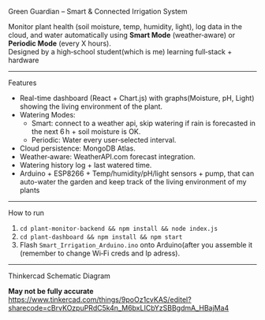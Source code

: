 Green Guardian – Smart & Connected Irrigation System

Monitor plant health (soil moisture, temp, humidity, light), log data in the cloud, and water automatically using **Smart Mode** (weather‑aware) or **Periodic Mode** (every X hours).  
Designed by a high‑school student(which is me) learning full‑stack + hardware

---

Features

- Real-time dashboard (React + Chart.js) with graphs(Moisture, pH, Light) showing the living environment of the plant.
- Watering Modes:
  - Smart: connect to a weather api, skip watering if rain is forecasted in the next 6 h + soil moisture is OK.
  - Periodic: Water every user‑selected interval.
- Cloud persistence: MongoDB Atlas.
- Weather‑aware: WeatherAPI.com forecast integration.
- Watering history log + last watered time.
- Arduino + ESP8266 + Temp/humidity/pH/light sensors + pump, that can auto-water the garden and keep track of the living environment of my plants

---

How to run
1. `cd plant-monitor-backend && npm install && node index.js`
2. `cd plant-dashboard && npm install && npm start`
3. Flash `Smart_Irrigation_Arduino.ino` onto Arduino(after you assemble it (remember to change Wi‑Fi creds and Ip adress).

---

Thinkercad Schematic Diagram

**May not be fully accurate**
https://www.tinkercad.com/things/9poOz1cvKAS/editel?sharecode=cBrvKOzpuPRdC5k4n_M6bxLICbYzSBBgdmA_HBajMa4



